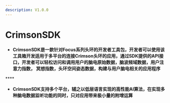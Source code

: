 ```yaml
---
description: V1.0.0
---
```


# CrimsonSDK

* **CrimsonSDK是⼀款针对Focus系列头环的开发者⼯具包，开发者可以使⽤该⼯具箱开发适⽤于多平台的连接Crimson头环的应⽤，通过SDK提供的API接⼝，开发者可以轻松访问和调⽤⽤户的脑电原始数据，脑波频域数据，⽤户注意⼒指数， 冥想指数，头环空间姿态数据，构建与⽤户脑电相关的应⽤程序**

\*\*\*\*

* **CrimsonSDK⽀持多个平台，辅之以低层语⾔实现的⾼性能AI算法，在实现多种脑电数据监听功能的同时，只对应用带来极⼩量的附增运算**

